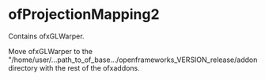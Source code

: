 # ofProjectionMapping2

Contains ofxGLWarper.

Move ofxGLWarper to the "/home/user/...path_to_of_base.../openframeworks_VERSION_release/addon directory with the rest of the ofxaddons.

